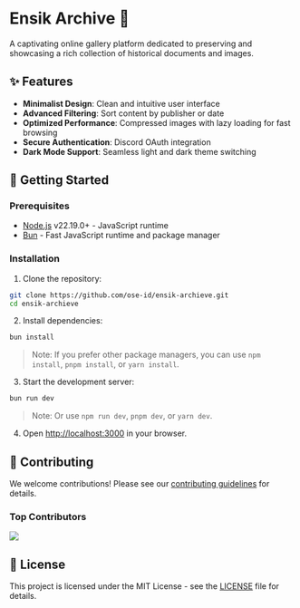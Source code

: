 # Ensik Archive 📁

A captivating online gallery platform dedicated to preserving and showcasing a rich collection of historical documents and images.

## ✨ Features

- **Minimalist Design**: Clean and intuitive user interface
- **Advanced Filtering**: Sort content by publisher or date
- **Optimized Performance**: Compressed images with lazy loading for fast browsing
- **Secure Authentication**: Discord OAuth integration
- **Dark Mode Support**: Seamless light and dark theme switching

## 🚀 Getting Started

### Prerequisites

- [Node.js](https://nodejs.org/) v22.19.0+ - JavaScript runtime
- [Bun](https://bun.sh/) - Fast JavaScript runtime and package manager

### Installation

1. Clone the repository:

```bash
git clone https://github.com/ose-id/ensik-archieve.git
cd ensik-archieve
```

2. Install dependencies:

```bash
bun install
```

> Note: If you prefer other package managers, you can use `npm install`, `pnpm install`, or `yarn install`.

3. Start the development server:

```bash
bun run dev
```

> Note: Or use `npm run dev`, `pnpm dev`, or `yarn dev`.

4. Open [http://localhost:3000](http://localhost:3000) in your browser.

## 🤝 Contributing

We welcome contributions! Please see our [contributing guidelines](.github/CONTRIBUTING.md) for details.

### Top Contributors

<a href="https://github.com/ose-id/ensik-archieve/graphs/contributors">
  <img src="https://contrib.rocks/image?repo=ose-id/ensik-archieve" />
</a>

## 📄 License

This project is licensed under the MIT License - see the [LICENSE](LICENSE) file for details.

